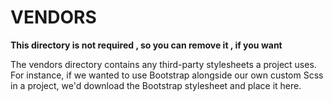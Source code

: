 # VENDORS

**This directory is not required , so you can remove it , if you want**

The vendors directory contains any third-party stylesheets a project uses. For instance, if we wanted to use Bootstrap alongside our own custom Scss in a project, we'd download the Bootstrap stylesheet and place it here.
